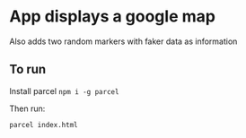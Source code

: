 # App displays a google map

Also adds two random markers with faker data as information

## To run

Install parcel `npm i -g parcel`

Then run:

`parcel index.html`

